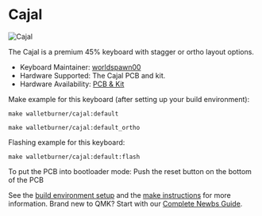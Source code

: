 # Cajal

![Cajal](https://i.imgur.com/FVKq7WH.png)

The Cajal is a premium 45% keyboard with stagger or ortho layout options.

* Keyboard Maintainer: [worldspawn00](https://github.com/worldspawn00/)
* Hardware Supported: The Cajal PCB and kit.
* Hardware Availability: [PCB & Kit](https://www.walletburner.co/)

Make example for this keyboard (after setting up your build environment):

    make walletburner/cajal:default

    make walletburner/cajal:default_ortho

Flashing example for this keyboard:

    make walletburner/cajal:default:flash

To put the PCB into bootloader mode: Push the reset button on the bottom of the PCB

See the [build environment setup](https://docs.qmk.fm/#/getting_started_build_tools) and the [make instructions](https://docs.qmk.fm/#/getting_started_make_guide) for more information. Brand new to QMK? Start with our [Complete Newbs Guide](https://docs.qmk.fm/#/newbs).
